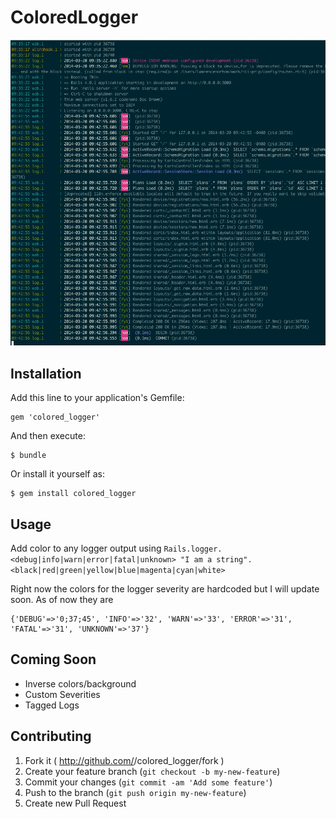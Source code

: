 # ColoredLogger

![Example of Logs](screen.png "Logger Example")

## Installation

Add this line to your application's Gemfile:

    gem 'colored_logger'

And then execute:

    $ bundle

Or install it yourself as:

    $ gem install colored_logger

## Usage

Add color to any logger output using `Rails.logger.<debug|info|warn|error|fatal|unknown> "I am a string".<black|red|green|yellow|blue|magenta|cyan|white>`

Right now the colors for the logger severity are hardcoded but I will update soon. As of now they are

```
{'DEBUG'=>'0;37;45', 'INFO'=>'32', 'WARN'=>'33', 'ERROR'=>'31', 'FATAL'=>'31', 'UNKNOWN'=>'37'}
```

## Coming Soon

* Inverse colors/background
* Custom Severities
* Tagged Logs


## Contributing

1. Fork it ( http://github.com/<my-github-username>/colored_logger/fork )
2. Create your feature branch (`git checkout -b my-new-feature`)
3. Commit your changes (`git commit -am 'Add some feature'`)
4. Push to the branch (`git push origin my-new-feature`)
5. Create new Pull Request
